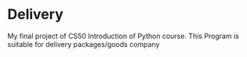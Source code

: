 # Delivery
My final project of CS50 Introduction of Python course. This Program is suitable for delivery packages/goods company
